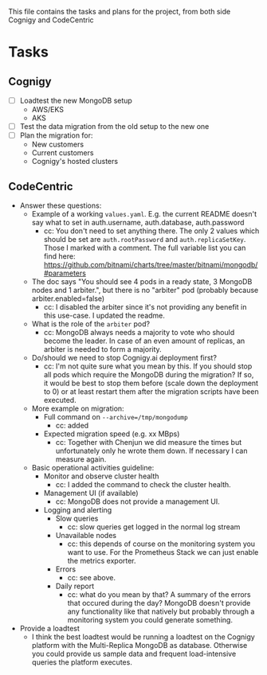 This file contains the tasks and plans for the project, from both side Cognigy and CodeCentric

# Tasks
## Cognigy

- [ ] Loadtest the new MongoDB setup
  - AWS/EKS
  - AKS
- [ ] Test the data migration from the old setup to the new one
- [ ] Plan the migration for:
  - New customers
  - Current customers
  - Cognigy's hosted clusters

## CodeCentric
- Answer these questions:
  - Example of a working `values.yaml`. E.g. the current README doesn't say what to set in auth.username, auth.database, auth.password
    - cc: You don't need to set anything there. The only 2 values which should be set are `auth.rootPassword` and `auth.replicaSetKey`. Those I marked with a comment. The full variable list you can find here: https://github.com/bitnami/charts/tree/master/bitnami/mongodb/#parameters
  - The doc says "You should see 4 pods in a ready state, 3 MongoDB nodes and 1 arbiter.", but there is no "arbiter" pod (probably because arbiter.enabled=false)
    - cc: I disabled the arbiter since it's not providing any benefit in this use-case. I updated the readme.
  - What is the role of the `arbiter` pod?
    - cc: MongoDB always needs a majority to vote who should become the leader. In case of an even amount of replicas, an arbiter is needed to form a majority.
  - Do/should we need to stop Cognigy.ai deployment first?
    - cc: I'm not quite sure what you mean by this. If you should stop all pods which require the MongoDB during the migration? If so, it would be best to stop them before (scale down the deployment to 0) or at least restart them after the migration scripts have been executed.
  - More example on migration:
    - Full command on `--archive=/tmp/mongodump`
      - cc: added
    - Expected migration speed (e.g. xx MBps)
      - cc: Together with Chenjun we did measure the times but unfortunately only he wrote them down. If necessary I can measure again.
  - Basic operational activities guideline:
    - Monitor and observe cluster health
      - cc: I added the command to check the cluster health.
    - Management UI (if available)
      - cc: MongoDB does not provide a management UI.
    - Logging and alerting
      - Slow queries
        - cc: slow queries get logged in the normal log stream
      - Unavailable nodes
        - cc: this depends of course on the monitoring system you want to use. For the Prometheus Stack we can just enable the metrics exporter.
      - Errors
        - cc: see above.
      - Daily report
        - cc: what do you mean by that? A summary of the errors that occured during the day? MongoDB doesn't provide any functionality like that natively but probably through a monitoring system you could generate something.
- Provide a loadtest
  - I think the best loadtest would be running a loadtest on the Cognigy platform with the Multi-Replica MongoDB as database. Otherwise you could provide us sample data and frequent load-intensive queries the platform executes.
